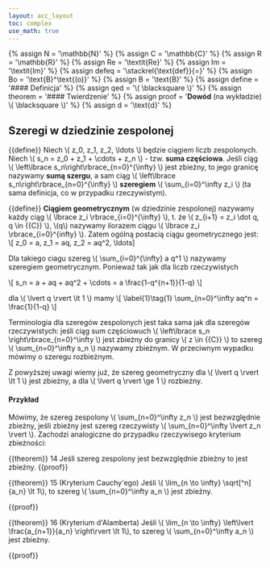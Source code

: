 ```yaml
---
layout: acc_layout
toc: complex
use_math: true
---
```

<!-- MathJax shortcuts -->
{% assign N = '\mathbb{N}' %}
{% assign C = '\mathbb{C}' %}
{% assign R = '\mathbb{R}' %}
{% assign Re = '\textit{Re}' %}
{% assign Im = '\textit{Im}' %}
{% assign defeq = '\stackrel{\text{def}}{=}' %}
{% assign Bo = '\text{B}^\text{(o)}' %}
{% assign B = '\text{B}' %}
{% assign define = '#### Definicja' %}
{% assign qed = '\\( \blacksquare \\)' %}
{% assign theorem = '#### Twierdzenie' %}
{% assign proof = '**Dowód** (na wykładzie) \\( \blacksquare \\)' %}
{% assign d = '\text{d}' %}

Szeregi w dziedzinie zespolonej
---

{{define}}
Niech \\( z_0, z_1, z_2, \ldots \\) będzie ciągiem liczb zespolonych. 
Niech \\( s_n = z_0 + z_1 + \cdots + z_n \\) - tzw. **suma częściowa**.
Jeśli ciąg \\( \left\lbrace s_n\right\rbrace_{n=0}^{\infty} \\) jest zbieżny, to jego granicę nazywamy **sumą szergu**, a sam ciąg \\( \left\lbrace s_n\right\rbrace_{n=0}^{\infty} \\) **szeregiem** \\( \sum_{i=0}^\infty z_i \\) (ta sama definicja, co w przypadku rzeczywistym).

{{define}}
**Ciągiem geometrycznym** (w dziedzinie zespolonej) nazywamy każdy ciąg \\( \lbrace z_i \rbrace_{i=0}^{\infty} \\), t. że \\( z_{i+1} = z_i \dot q, q \in {{C}} \\), \\(q\\) nazywamy ilorazem ciągu \\( \lbrace z_i \rbrace_{i=0}^{infty} \\). Zatem ogólną postacią ciągu geometrycznego jest:
\\[ z_0 = a, z_1 = aq, z_2 = aq^2, \ldots]

Dla takiego ciagu szereg \\( \sum_{i=0}^{\infty} a q^1 \\) nazywamy szeregiem geometrycznym. Ponieważ tak jak dla liczb rzeczywistych

\\[ s_n = a + aq + aq^2 + \cdots = a \frac{1-q^{n+1}}{1-q} \\] 

dla \\( \lvert q \rvert \lt 1 \\) mamy 
\\[ \label{1}\tag{1} 
    \sum_{n=0}^\infty aq^n = \frac{1}{1-q} 
\\] 

Terminologia dla szeregów zespolonych jest taka sama jak dla szeregów rzeczywistych: jeśli ciąg sum częściowuch \\( \left\lbrace s_n \right\rbrace_{n=0}^\infty \\) jest zbieżny do granicy \\( z \in {{C}} \\) to szereg \\( \sum_{n=0}^\infty s_n \\) nazywamy zbieżnym. W przeciwnym wypadku mówimy o szeregu rozbieżnym.

Z powyższej uwagi wiemy już, że szereg geometryczny dla \\( \lvert q \rvert \lt 1 \\) jest zbieżny, a dla \\( \lvert q \rvert \ge 1 \\) rozbieżny.

#### Przykład

Mówimy, że szereg zespolony \\( \sum_{n=0}^\infty z_n \\) jest bezwzględnie zbieżny, jeśli zbieżny jest szereg rzeczywisty \\( \sum_{n=0}^\infty \lvert z_n \rvert \\). Zachodzi analogiczne do przypadku rzeczywisego kryterium zbieżności:

{{theorem}} 14
Jeśli szereg zespolony jest bezwzględnie zbieżny to jest zbieżny.
{{proof}}

{{theorem}} 15 (Kryterium Cauchy'ego)
Jeśli \\( \lim_{n \to \infty} \sqrt[^n]{a_n} \lt 1\\), to szereg \\( \sum_{n=0}^\infty a_n \\) jest zbieżny.

{{proof}}

{{theorem}} 16 (Kryterium d'Alamberta)
Jeśli \\( \lim_{n \to \infty} \left\lvert \frac{a_{n+1}}{a_n} \right\rvert \lt 1\\), to szereg \\( \sum_{n=0}^\infty a_n \\) jest zbieżny.

{{proof}}
